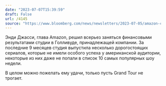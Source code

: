 ```yaml
---
date: "2023-07-07T15:39:59"
draft: False
url: /4145
source: "https://www.bloomberg.com/news/newsletters/2023-07-05/amazon-ceo-asks-his-hollywood-studio-to-explain-its-big-spending"
---
```


Энди Джасси, глава Amazon, решил всерьез заняться финансовыми результатами студии в Голливуде, принадлежащей компании. За последние 9 месяцев студия выпустила несколько дорогостоящих сериалов, которые не имели особого успеха у американской аудитории, некоторые из них даже не попали в список 10 самых популярных шоу недели.

В целом можно пожелать ему удачи, только пусть Grand Tour не трогает.
